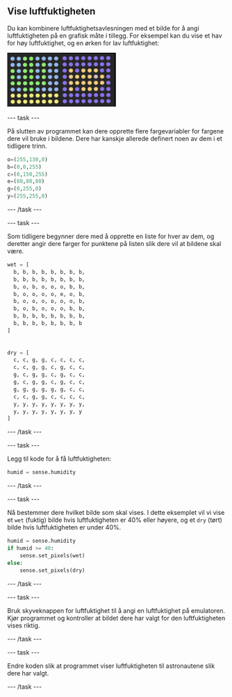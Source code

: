 ## Vise luftfuktigheten

Du kan kombinere luftfuktighetsavlesningen med et bilde for å angi luftfuktigheten på en grafisk måte i tillegg. For eksempel kan du vise et hav for høy luftfuktighet, og en ørken for lav luftfuktighet:

![Fuktig og tørt](images/wet-dry.png)

--- task ---

På slutten av programmet kan dere opprette flere fargevariabler for fargene dere vil bruke i bildene. Dere har kanskje allerede definert noen av dem i et tidligere trinn.

```python
o=(255,130,0)
b=(0,0,255)
c=(0,150,255)
e=(80,80,80)
g=(0,255,0)
y=(255,255,0)
```

--- /task ---

--- task ---

Som tidligere begynner dere med å opprette en liste for hver av dem, og deretter angir dere farger for punktene på listen slik dere vil at bildene skal være.

```python
wet = [
  b, b, b, b, b, b, b, b,
  b, b, b, b, b, b, b, b,
  b, o, b, o, o, o, b, b,
  b, o, o, o, o, e, o, b,
  b, o, o, o, o, o, o, b,
  b, o, b, o, o, o, b, b,
  b, b, b, b, b, b, b, b,
  b, b, b, b, b, b, b, b
]


dry = [
  c, c, g, g, c, c, c, c,
  c, c, g, g, c, g, c, c,
  g, c, g, g, c, g, c, c,
  g, c, g, g, c, g, c, c,
  g, g, g, g, g, g, c, c,
  c, c, g, g, c, c, c, c,
  y, y, y, y, y, y, y, y,
  y, y, y, y, y, y, y, y
]
```

--- /task ---

--- task ---

Legg til kode for å få luftfuktigheten:

```python
humid = sense.humidity
```

--- /task ---

--- task ---

Nå bestemmer dere hvilket bilde som skal vises. I dette eksemplet vil vi vise et `wet` (fuktig) bilde hvis luftfuktigheten er 40% eller høyere, og et `dry` (tørt) bilde hvis luftfuktigheten er under 40%.

```python
humid = sense.humidity
if humid >= 40:
    sense.set_pixels(wet)
else:
    sense.set_pixels(dry)
```

--- /task ---

--- task ---

Bruk skyveknappen for luftfuktighet til å angi en luftfuktighet på emulatoren. Kjør programmet og kontroller at bildet dere har valgt for den luftfuktigheten vises riktig.

--- /task ---

--- task ---

Endre koden slik at programmet viser luftfuktigheten til astronautene slik dere har valgt.

--- /task ---